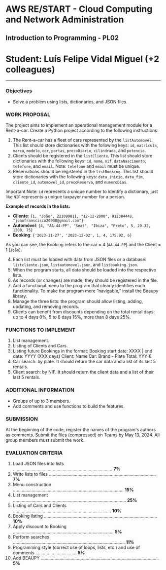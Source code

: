 # AWS RE/START - Cloud Computing and Network Administration
## Introduction to Programming - PL02

# Student: Luís Felipe Vidal Miguel (+2 colleagues)

---

### Objectives
- Solve a problem using lists, dictionaries, and JSON files.

### WORK PROPOSAL
The project aims to implement an operational management module for a Rent-a-car. Create a Python project according to the following instructions:

1. The Rent-a-car has a fleet of cars represented by the `listAutomovel`. This list should store dictionaries with the following keys: `id`, `matricula`, `marca`, `modelo`, `cor`, `portas`, `precoDiario`, `cilindrada`, and `potencia`.
2. Clients should be registered in the `listCliente`. This list should store dictionaries with the following keys: `id`, `nome`, `nif`, `dataNascimento`, `telefone`, and `email`. Note: `telefone` and `email` must be unique.
3. Reservations should be registered in the `listBooking`. This list should store dictionaries with the following keys: `data_inicio`, `data_fim`, `cliente_id`, `automovel_id`, `precoReserva`, and `numeroDias`.

Important Note: `id` represents a unique number to identify a dictionary, just like `NIF` represents a unique taxpayer number for a person.

**Example of records in the lists:**
- **Cliente**: `{1, "João", 221099811, "12-12-2000", 912384448, "joaofranscisco20938@gmail.com"}`
- **Automóvel**: `{4, "AA-44-PP", "Seat", "Ibiza", "Preto", 5, 29.32, 1200, 75}`
- **Booking**: `{'2023-11-27', '2023-12-02', 1, 4, 175.92, 6}`

As you can see, the Booking refers to the car = 4 (`AA-44-PP`) and the Client = 1 (`João`).

4. Each list must be loaded with data from JSON files or a database: `listcliente.json`, `listautomovel.json`, and `listbooking.json`.
5. When the program starts, all data should be loaded into the respective lists.
6. As records (or changes) are made, they should be registered in the file.
7. Add a functional menu to the program that clearly identifies each functionality. To make the program more “navigable,” install the Beaupy library.
8. Manage the three lists: the program should allow listing, adding, updating, and removing records.
9. Clients can benefit from discounts depending on the total rental days: up to 4 days 0%, 5 to 8 days 15%, more than 8 days 25%.

### FUNCTIONS TO IMPLEMENT
1. List management.
2. Listing of Clients and Cars.
3. Listing future Bookings in the format: Booking start date: XXXX | end date: YYYY (XXX days) Client: Name Car: Brand - Plate Total: YYY €
4. Car search: by plate. It should return the car data and a list of its last 5 rentals.
5. Client search: by NIF. It should return the client data and a list of their last 5 rentals.

### ADDITIONAL INFORMATION
- Groups of up to 3 members.
- Add comments and use functions to build the features.

### SUBMISSION
At the beginning of the code, register the names of the program's authors as comments. Submit the files (compressed) on Teams by May 13, 2024. All group members must submit the work.

### EVALUATION CRITERIA
1. Load JSON files into lists ................................................................................ **7%**
2. Write lists to files ...................................................................................... **7%**
3. Menu construction ......................................................................................... **15%**
4. List management ........................................................................................... **25%**
5. Listing of Cars and Clients ............................................................................... **10%**
6. Booking listing ........................................................................................... **10%**
7. Apply discount to Booking ................................................................................. **5%**
8. Perform searches .......................................................................................... **11%**
9. Programming style (correct use of loops, lists, etc.) and use of comments ................................. **5%**
10. Add BEAUPY ............................................................................................... **5%**

